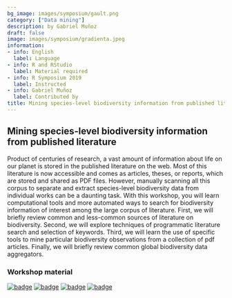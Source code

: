 ```yaml
---
bg_image: images/symposium/gault.png
category: ["Data mining"]
description: by Gabriel Muñoz
draft: false
image: images/symposium/gradienta.jpeg
information:
- info: English
  label: Language
- info: R and RStudio
  label: Material required
- info: R Symposium 2019
  label: Instructed
- info: Gabriel Muñoz
  label: Contributed by
title: Mining species-level biodiversity information from published literature
---
```


## Mining species-level biodiversity information from published literature

Product of centuries of research, a vast amount of information about life on our planet is stored in the published literature on the web. Most of this literature is now accessible and comes as articles, theses, or reports, which are stored and shared as PDF files. However, manually scanning all this corpus to separate and extract species-level biodiversity data from individual works can be a daunting task. With this workshop, you will learn computational tools and more automated ways to search for biodiversity information of interest among the large corpus of literature. First, we will briefly review common and less-common sources of literature on biodiversity. Second, we will explore techniques of programmatic literature search and selection of keywords. Third, we will learn the use of specific tools to mine particular biodiversity observations from a collection of pdf articles. Finally, we will briefly review common global biodiversity data aggregators.

### Workshop material

[![badge](https://img.shields.io/static/v1?style=for-the-badge&label=Presentation&message=Open&color=BF616A)](https://docs.google.com/presentation/d/1vUt8GdHCS9j3d_VEn-ftYsdayRgkzFIYKMSEGutoEVQ/edit) [![badge](https://img.shields.io/static/v1?style=for-the-badge&label=Examples&message=01&color=B48EAD)](https://drive.google.com/open?id=1CNIIWZFXsTLdaL5f82hZX7R_4T-n1Prc) [![badge](https://img.shields.io/static/v1?style=for-the-badge&label=Exercise&message=01&color=8FBCBB)](https://drive.google.com/file/d/1Sp_4oaXPpZvAsC1ymA_aKJxPoWF6KuFX/view?usp=sharing) [![badge](https://img.shields.io/static/v1?style=for-the-badge&label=Exercise&message=02&color=A3BE8C)](https://drive.google.com/file/d/1o32RbKgGjaP6MFtc4UZnilt7-F0uMElL/view?usp=sharing)